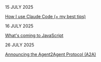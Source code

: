 15 JULY 2025

[How I use Claude Code (+ my best tips)](https://www.builder.io/blog/claude-code)

16 JULY 2025

[What's coming to JavaScript](https://deno.com/blog/updates-from-tc39)

26 JULY 2025

[Announcing the Agent2Agent Protocol (A2A)](https://developers.googleblog.com/en/a2a-a-new-era-of-agent-interoperability/)
